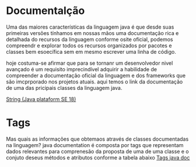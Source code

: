 # Documentalção
Uma das maiores características da linguagem java é que desde suas
primeiras versões tínhamos em nossas mãos uma documentação rica e
detalhada do recursos da linguagem
conforme osite oficial, podemos compreendr e explorar todos os recursos
organizados por pacotes e classes bem esoecífica sem em mesmo escrever 
uma linha de código.

hoje costuma-se afirmar que para se tornanr um desenvolvedor nivel avançado
é um requisito imprecindível adquirir a habilidade de compreender  a
documentação oficial da linguagem e dos frameworks que são imcprporado nos 
projetos atuais.
aqui temos o link da documentação de uma das pricipais classes da 
linguagem java.

[String (Java plataform SE 18)][def] 


[def]: https://docs.oracle.com/javase/8/docs/api/java/lang/String.html

# Tags
Mas quais as informações que obtemaos através de classes documentadas na
linguagem? java documentation é composta por  tags que representam dados
relevantes para comprenesão da proposta de uma de uma classe e o conjuto 
deseus métodos e atributos conforme a tabela abaixo
[Tags java doc]("https://4.bp.blogspot.com/-VbWj_d4yB6s/XCdz58cV_JI/AAAAAAAAFPs/BDCCJaRGJMMMLJteNZmtpYUT6GRRuoaPACLcBGAs/s1600/java-documentation-comments.PNG%22")

